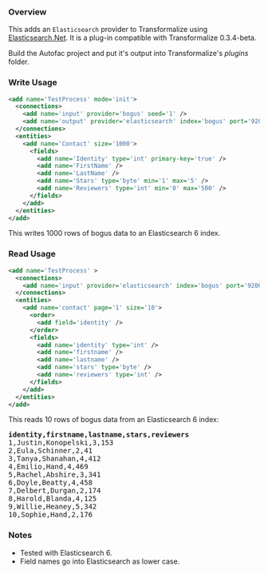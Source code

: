 ### Overview

This adds an `Elasticsearch` provider to Transformalize using [Elasticsearch.Net](https://github.com/elastic/elasticsearch-net).  It is a plug-in compatible with Transformalize 0.3.4-beta.

Build the Autofac project and put it's output into Transformalize's *plugins* folder.

### Write Usage

```xml
<add name='TestProcess' mode='init'>
  <connections>
    <add name='input' provider='bogus' seed='1' />
    <add name='output' provider='elasticsearch' index='bogus' port='9200' version='6' />
  </connections>
  <entities>
    <add name='Contact' size='1000'>
      <fields>
        <add name='Identity' type='int' primary-key='true' />
        <add name='FirstName' />
        <add name='LastName' />
        <add name='Stars' type='byte' min='1' max='5' />
        <add name='Reviewers' type='int' min='0' max='500' />
      </fields>
    </add>
  </entities>
</add>
```

This writes 1000 rows of bogus data to an Elasticsearch 6 index.

### Read Usage

```xml
<add name='TestProcess' >
  <connections>
    <add name='input' provider='elasticsearch' index='bogus' port='9200' version='6' />
  </connections>
  <entities>
    <add name='contact' page='1' size='10'>
      <order>
        <add field='identity' />
      </order>
      <fields>
        <add name='identity' type='int' />
        <add name='firstname' />
        <add name='lastname' />
        <add name='stars' type='byte' />
        <add name='reviewers' type='int' />
      </fields>
    </add>
  </entities>
</add>
```

This reads 10 rows of bogus data from an Elasticsearch 6 index:

<pre>
<strong>identity,firstname,lastname,stars,reviewers</strong>
1,Justin,Konopelski,3,153
2,Eula,Schinner,2,41
3,Tanya,Shanahan,4,412
4,Emilio,Hand,4,469
5,Rachel,Abshire,3,341
6,Doyle,Beatty,4,458
7,Delbert,Durgan,2,174
8,Harold,Blanda,4,125
9,Willie,Heaney,5,342
10,Sophie,Hand,2,176</pre>

### Notes

- Tested with Elasticsearch 6.
- Field names go into Elasticsearch as lower case.